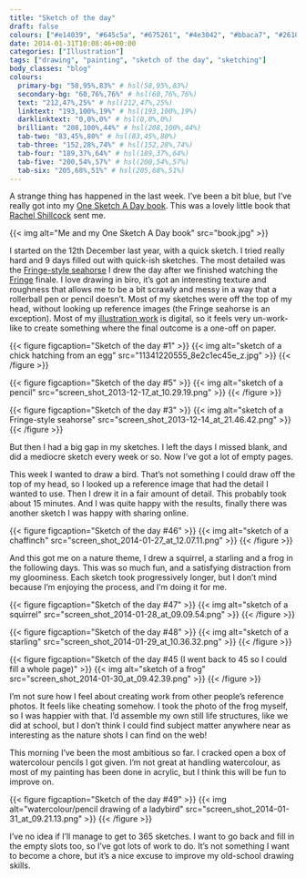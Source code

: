 ```yaml
---
title: "Sketch of the day"
draft: false
colours: ["#e14039", "#645c5a", "#675261", "#4e3042", "#bbaca7", "#26101c", "#a19b8f"]
date: 2014-01-31T10:08:46+00:00
categories: ["Illustration"]
tags: ["drawing", "painting", "sketch of the day", "sketching"]
body_classes: "blog"
colours:
  primary-bg: "58,95%,83%" # hsl(58,95%,83%)
  secondary-bg: "60,76%,76%" # hsl(60,76%,76%)
  text: "212,47%,25%" # hsl(212,47%,25%)
  linktext: "193,100%,19%" # hsl(193,100%,19%)
  darklinktext: "0,0%,0%" # hsl(0,0%,0%)
  brilliant: "208,100%,44%" # hsl(208,100%,44%)
  tab-two: "83,45%,80%" # hsl(83,45%,80%)
  tab-three: "152,28%,74%" # hsl(152,28%,74%)
  tab-four: "189,37%,64%" # hsl(189,37%,64%)
  tab-five: "200,54%,57%" # hsl(200,54%,57%)
  tab-six: "205,68%,51%" # hsl(205,68%,51%)
---
```


A strange thing has happened in the last week. I’ve been a bit blue, but I’ve really got into my [One Sketch A Day book](http://www.amazon.co.uk/dp/0811875342). This was a lovely little book that [Rachel Shillcock](https://twitter.com/missrachilli) sent me.

{{< img alt="Me and my One Sketch A Day book" src="book.jpg" >}}

I started on the 12th December last year, with a quick sketch. I tried really hard and 9 days filled out with quick-ish sketches. The most detailed was the [Fringe-style seahorse](https://www.google.com/search?tbm=isch&amp;q=fringe%20seahorse&amp;tbs=imgo:1) I drew the day after we finished watching the [Fringe](http://en.wikipedia.org/wiki/Fringe_&#40;TV_series&#41;) finale. I love drawing in biro, it’s got an interesting texture and roughness that allows me to be a bit scrawly and messy in a way that a rollerball pen or pencil doesn’t. Most of my sketches were off the top of my head, without looking up reference images (the Fringe seahorse is an exception). Most of my [illustration work](/types/illustration/) is digital, so it feels very un-work-like to create something where the final outcome is a one-off on paper.

{{< figure figcaption="Sketch of the day #1" >}}
  {{< img alt="sketch of a chick hatching from an egg" src="11341220555_8e2c1ec45e_z.jpg" >}}
{{< /figure >}}

{{< figure figcaption="Sketch of the day #5" >}}
  {{< img alt="sketch of a pencil" src="screen_shot_2013-12-17_at_10.29.19.png" >}}
{{< /figure >}}

{{< figure figcaption="Sketch of the day #3" >}}
  {{< img alt="sketch of a Fringe-style seahorse" src="screen_shot_2013-12-14_at_21.46.42.png" >}}
{{< /figure >}}

But then I had a big gap in my sketches. I left the days I missed blank, and did a mediocre sketch every week or so. Now I’ve got a lot of empty pages.

This week I wanted to draw a bird. That’s not something I could draw off the top of my head, so I looked up a reference image that had the detail I wanted to use. Then I drew it in a fair amount of detail. This probably took about 15 minutes. And I was quite happy with the results, finally there was another sketch I was happy with sharing online.

{{< figure figcaption="Sketch of the day #46" >}}
  {{< img alt="sketch of a chaffinch" src="screen_shot_2014-01-27_at_12.07.11.png" >}}
{{< /figure >}}

And this got me on a nature theme, I drew a squirrel, a starling and a frog in the following days. This was so much fun, and a satisfying distraction from my gloominess. Each sketch took progressively longer, but I don’t mind because I’m enjoying the process, and I’m doing it for me.

{{< figure figcaption="Sketch of the day #47" >}}
  {{< img alt="sketch of a squirrel" src="screen_shot_2014-01-28_at_09.09.54.png" >}}
{{< /figure >}}

{{< figure figcaption="Sketch of the day #48" >}}
  {{< img alt="sketch of a starling" src="screen_shot_2014-01-29_at_10.36.32.png" >}}
{{< /figure >}}

{{< figure figcaption="Sketch of the day #45 (I went back to 45 so I could fill a whole page)" >}}
  {{< img alt="sketch of a frog" src="screen_shot_2014-01-30_at_09.42.39.png" >}}
{{< /figure >}}

I’m not sure how I feel about creating work from other people’s reference photos. It feels like cheating somehow. I took the photo of the frog myself, so I was happier with that. I’d assemble my own still life structures, like we did at school, but I don’t think I could find subject matter anywhere near as interesting as the nature shots I can find on the web!

This morning I’ve been the most ambitious so far. I cracked open a box of watercolour pencils I got given. I’m not great at handling watercolour, as most of my painting has been done in acrylic, but I think this will be fun to improve on.

{{< figure figcaption="Sketch of the day #49" >}}
  {{< img alt="watercolour/pencil drawing of a ladybird" src="screen_shot_2014-01-31_at_09.21.13.png" >}}
{{< /figure >}}

I’ve no idea if I’ll manage to get to 365 sketches. I want to go back and fill in the empty slots too, so I’ve got lots of work to do. It’s not something I want to become a chore, but it’s a nice excuse to improve my old-school drawing skills.
